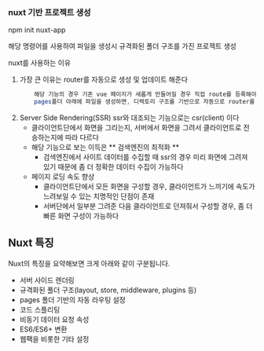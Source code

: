 ### nuxt 기반 프로젝트 생성

npm init nuxt-app <project-name>

해당 명령어를 사용하여 파일을 생성시 규격화된 폴더 구조를 가진 프로젝트 생성

nuxt를 사용하는 이유

1. 가장 큰 이유는 router를 자동으로 생성 및 업데이트 해준다
   ```java
       해당 기능의 경우 기존 vue 페이지가 새롭게 만들어질 경우 직접 route를 등록해야하는 불편함을 개선한 기능이다.
       pages폴더 아래에 파일을 생성하면, 디렉토리 구조를 기반으로 자동으로 router를 관리해준다
   ```
2. Server Side Rendering(SSR)
   ssr와 대조되는 기능으로는 csr(client) 이다
   - 클라이언트단에서 화면을 그리는지, 서버에서 화면을 그려서 클라이언트로 전송하는지에 따라 다르다
   - 해당 기능으로 보는 이득은 ** 검색엔진의 최적화 **
     - 검색엔진에서 사이트 데이터를 수집할 때 ssr의 경우 미리 화면에 그려져 있기 때문에 좀 더 정확한 데이터 수집이 가능하다
   - 페이지 로딩 속도 향상
     - 클라이언트단에서 모든 화면을 구성할 경우, 클라이언트가 느끼기에 속도가 느려보일 수 있는 치명적인 단점이 존재
     - 서버단에서 일부분 그려준 다음 클라이언트로 던져줘서 구성할 경우, 좀 더 빠른 화면 구성이 가능하다

## **Nuxt 특징**

Nuxt의 특징을 요약해보면 크게 아래와 같이 구분됩니다.

- 서버 사이드 렌더링
- 규격화된 폴더 구조(layout, store, middleware, plugins 등)
- pages 폴더 기반의 자동 라우팅 설정
- 코드 스플리팅
- 비동기 데이터 요청 속성
- ES6/ES6+ 변환
- 웹팩을 비롯한 기타 설정

